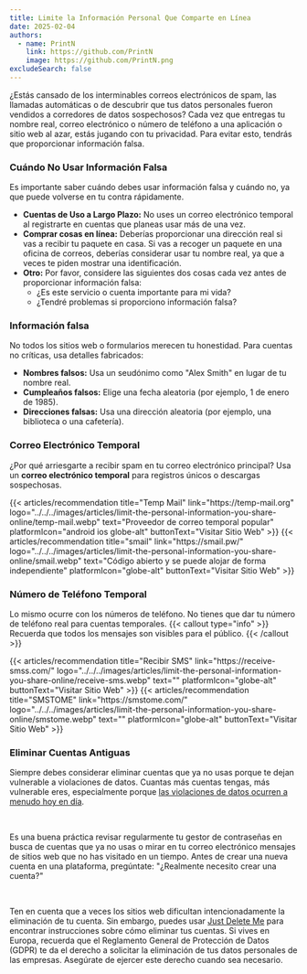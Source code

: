 ```yaml
---
title: Limite la Información Personal Que Comparte en Línea
date: 2025-02-04
authors:
  - name: PrintN
    link: https://github.com/PrintN
    image: https://github.com/PrintN.png
excludeSearch: false
---
```

¿Estás cansado de los interminables correos electrónicos de spam, las llamadas automáticas o de descubrir que tus datos personales fueron vendidos a corredores de datos sospechosos? Cada vez que entregas tu nombre real, correo electrónico o número de teléfono a una aplicación o sitio web al azar, estás jugando con tu privacidad. Para evitar esto, tendrás que proporcionar información falsa.

### Cuándo No Usar Información Falsa
Es importante saber cuándo debes usar información falsa y cuándo no, ya que puede volverse en tu contra rápidamente.
- **Cuentas de Uso a Largo Plazo:** No uses un correo electrónico temporal al registrarte en cuentas que planeas usar más de una vez.
- **Comprar cosas en línea:** Deberías proporcionar una dirección real si vas a recibir tu paquete en casa. Si vas a recoger un paquete en una oficina de correos, deberías considerar usar tu nombre real, ya que a veces te piden mostrar una identificación.
- **Otro:** Por favor, considere las siguientes dos cosas cada vez antes de proporcionar información falsa:
  - ¿Es este servicio o cuenta importante para mi vida?
  - ¿Tendré problemas si proporciono información falsa?

### Información falsa
No todos los sitios web o formularios merecen tu honestidad. Para cuentas no críticas, usa detalles fabricados:
- **Nombres falsos:** Usa un seudónimo como "Alex Smith" en lugar de tu nombre real.
- **Cumpleaños falsos:** Elige una fecha aleatoria (por ejemplo, 1 de enero de 1985).
- **Direcciones falsas:** Usa una dirección aleatoria (por ejemplo, una biblioteca o una cafetería).

### Correo Electrónico Temporal
¿Por qué arriesgarte a recibir spam en tu correo electrónico principal? Usa un **correo electrónico temporal** para registros únicos o descargas sospechosas.
<div class="recommendations">
 <div class="grid">
  {{< articles/recommendation title="Temp Mail" link="https://temp-mail.org" logo="../../../images/articles/limit-the-personal-information-you-share-online/temp-mail.webp" text="Proveedor de correo temporal popular" platformIcon="android ios globe-alt" buttonText="Visitar Sitio Web" >}}
  {{< articles/recommendation title="smail" link="https://smail.pw/" logo="../../../images/articles/limit-the-personal-information-you-share-online/smail.webp" text="Código abierto y se puede alojar de forma independiente" platformIcon="globe-alt" buttonText="Visitar Sitio Web" >}}
 </div>
</div>

### Número de Teléfono Temporal
Lo mismo ocurre con los números de teléfono. No tienes que dar tu número de teléfono real para cuentas temporales.
{{< callout type="info" >}}
 Recuerda que todos los mensajes son visibles para el público.
{{< /callout >}}
<div class="recommendations">
 <div class="grid">
  {{< articles/recommendation title="Recibir SMS" link="https://receive-smss.com/" logo="../../../images/articles/limit-the-personal-information-you-share-online/receive-sms.webp" text="" platformIcon="globe-alt" buttonText="Visitar Sitio Web" >}}
  {{< articles/recommendation title="SMSTOME" link="https://smstome.com/" logo="../../../images/articles/limit-the-personal-information-you-share-online/smstome.webp" text="" platformIcon="globe-alt" buttonText="Visitar Sitio Web" >}}
 </div>
</div>

### Eliminar Cuentas Antiguas
Siempre debes considerar eliminar cuentas que ya no usas porque te dejan vulnerable a violaciones de datos. Cuantas más cuentas tengas, más vulnerable eres, especialmente porque [las violaciones de datos ocurren a menudo hoy en día](https://haveibeenpwned.com/PwnedWebsites).

<br>

Es una buena práctica revisar regularmente tu gestor de contraseñas en busca de cuentas que ya no usas o mirar en tu correo electrónico mensajes de sitios web que no has visitado en un tiempo. Antes de crear una nueva cuenta en una plataforma, pregúntate: "¿Realmente necesito crear una cuenta?"

<br>

Ten en cuenta que a veces los sitios web dificultan intencionadamente la eliminación de tu cuenta. Sin embargo, puedes usar [Just Delete Me](https://justdeleteme.xyz/) para encontrar instrucciones sobre cómo eliminar tus cuentas. Si vives en Europa, recuerda que el Reglamento General de Protección de Datos (GDPR) te da el derecho a solicitar la eliminación de tus datos personales de las empresas. Asegúrate de ejercer este derecho cuando sea necesario.